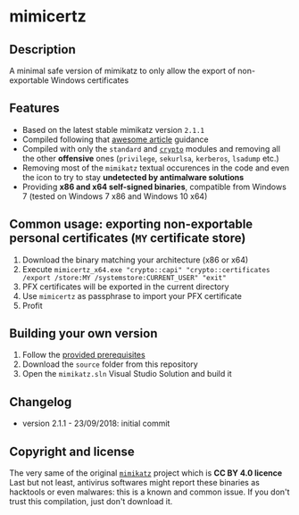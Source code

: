 mimicertz
============

Description
-----------
A minimal safe version of mimikatz to only allow the export of non-exportable Windows certificates 


Features
--------
* Based on the latest stable mimikatz version `2.1.1`
* Compiled following that [awesome article](https://insinuator.net/2017/10/extract-non-exportable-certificates-and-evade-anti-virus-with-mimikatz-and-powersploit/) guidance
* Compiled with only the `standard` and [`crypto`](https://adsecurity.org/?page_id=1821#CRYPTOCertificates) modules and removing all the other **offensive** ones (`privilege`, `sekurlsa`, `kerberos`, `lsadump` etc.)
* Removing most of the `mimikatz` textual occurences in the code and even the icon to try to stay **undetected by antimalware solutions**
* Providing **x86 and x64 self-signed binaries**, compatible from Windows 7 (tested on Windows 7 x86 and Windows 10 x64)


Common usage: exporting non-exportable personal certificates (`MY` certificate store) 
-------------------------------------------------------------------------------------
1. Download the binary matching your architecture (x86 or x64)
2. Execute ```mimicertz_x64.exe "crypto::capi" "crypto::certificates /export /store:MY /systemstore:CURRENT_USER" "exit"```
3. PFX certificates will be exported in the current directory
4. Use `mimicertz` as passphrase to import your PFX certificate 
5. Profit


Building your own version
-------------------------
1. Follow the [provided prerequisites](https://github.com/gentilkiwi/mimikatz/#build)
2. Download the `source` folder from this repository
3. Open the `mimikatz.sln` Visual Studio Solution and build it


Changelog
---------
* version 2.1.1 - 23/09/2018: initial commit


Copyright and license
---------------------
The very same of the original [`mimikatz`](https://github.com/gentilkiwi/mimikatz/#licence) project which is **CC BY 4.0 licence**  
Last but not least, antivirus softwares might report these binaries as hacktools or even malwares: this is a known and common issue. If you don't trust this compilation, just don't download it.